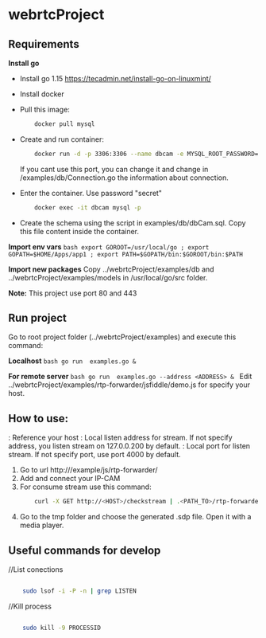 # webrtcProject

## Requirements
**Install go**
- Install go 1.15 https://tecadmin.net/install-go-on-linuxmint/
- Install docker
- Pull this image:
    ```bash
        docker pull mysql
    ```
- Create and run container: 
    ```bash
        docker run -d -p 3306:3306 --name dbcam -e MYSQL_ROOT_PASSWORD=secret mysql
    ```
	If you cant use this port, you can change it and change in /examples/db/Connection.go the information about connection.

- Enter the container. Use password "secret"
    ```bash
        docker exec -it dbcam mysql -p
    ```

- Create the schema using the script in examples/db/dbCam.sql. Copy this file content inside the container.



**Import env vars**
    ```bash
        export GOROOT=/usr/local/go ; export GOPATH=$HOME/Apps/app1 ; export PATH=$GOPATH/bin:$GOROOT/bin:$PATH
    ```

**Import new packages**
    Copy ../webrtcProject/examples/db and ../webrtcProject/examples/models in /usr/local/go/src folder.

**Note:** This project use port 80 and 443


## Run project
 Go to root project folder (../webrtcProject/examples) and execute this command:

**Localhost**
    ```bash
        go run  examples.go &
    ```

**For remote server**
    ```bash
        go run  examples.go --address <ADDRESS> &
    ```
    Edit ../webrtcProject/examples/rtp-forwarder/jsfiddle/demo.js for specify your host.


## How to use:

<HOST>: Reference your host
<ADDRES>: Local listen address for stream. If not specify address, you listen stream on 127.0.0.200 by default.
<PORT>: Local port for listen stream. If not specify port, use port 4000 by default.


1. Go to url http://<HOST>/example/js/rtp-forwarder/
2. Add and connect your IP-CAM
3. For consume stream use this command:
    ```bash
        curl -X GET http://<HOST>/checkstream | .<PATH_TO>/rtp-forwarder --address <ADDRESS> --port <PORT> --host <HOST>
    ```
4. Go to the tmp folder and choose the generated .sdp file. Open it with a media player.


## Useful commands for develop

//List conections
```bash

    sudo lsof -i -P -n | grep LISTEN
```

//Kill process
```bash

    sudo kill -9 PROCESSID
```

